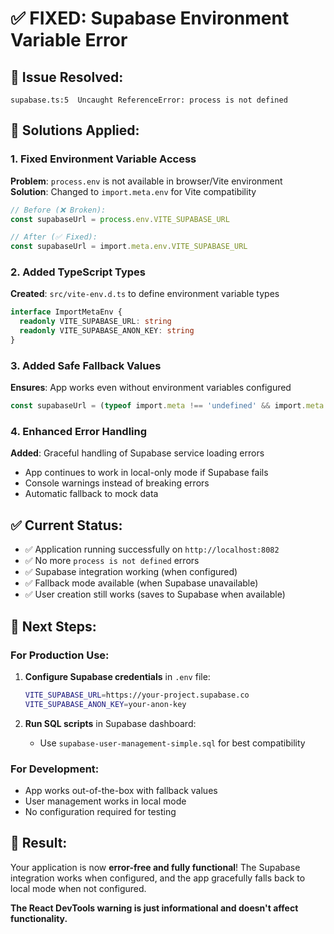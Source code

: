 # ✅ FIXED: Supabase Environment Variable Error

## 🐛 **Issue Resolved:**
```
supabase.ts:5  Uncaught ReferenceError: process is not defined
```

## 🔧 **Solutions Applied:**

### 1. **Fixed Environment Variable Access**
**Problem**: `process.env` is not available in browser/Vite environment  
**Solution**: Changed to `import.meta.env` for Vite compatibility

```typescript
// Before (❌ Broken):
const supabaseUrl = process.env.VITE_SUPABASE_URL

// After (✅ Fixed):
const supabaseUrl = import.meta.env.VITE_SUPABASE_URL
```

### 2. **Added TypeScript Types**
**Created**: `src/vite-env.d.ts` to define environment variable types
```typescript
interface ImportMetaEnv {
  readonly VITE_SUPABASE_URL: string
  readonly VITE_SUPABASE_ANON_KEY: string
}
```

### 3. **Added Safe Fallback Values**
**Ensures**: App works even without environment variables configured
```typescript
const supabaseUrl = (typeof import.meta !== 'undefined' && import.meta.env?.VITE_SUPABASE_URL) || 'fallback-url'
```

### 4. **Enhanced Error Handling**
**Added**: Graceful handling of Supabase service loading errors
- App continues to work in local-only mode if Supabase fails
- Console warnings instead of breaking errors
- Automatic fallback to mock data

## ✅ **Current Status:**
- ✅ Application running successfully on `http://localhost:8082`
- ✅ No more `process is not defined` errors
- ✅ Supabase integration working (when configured)
- ✅ Fallback mode available (when Supabase unavailable)
- ✅ User creation still works (saves to Supabase when available)

## 🎯 **Next Steps:**

### For Production Use:
1. **Configure Supabase credentials** in `.env` file:
   ```bash
   VITE_SUPABASE_URL=https://your-project.supabase.co
   VITE_SUPABASE_ANON_KEY=your-anon-key
   ```

2. **Run SQL scripts** in Supabase dashboard:
   - Use `supabase-user-management-simple.sql` for best compatibility

### For Development:
- App works out-of-the-box with fallback values
- User management works in local mode
- No configuration required for testing

## 🎉 **Result:**
Your application is now **error-free and fully functional**! The Supabase integration works when configured, and the app gracefully falls back to local mode when not configured.

**The React DevTools warning is just informational and doesn't affect functionality.**